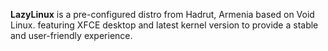 **LazyLinux** is a pre-configured distro from Hadrut, Armenia based on Void Linux. featuring XFCE desktop and latest kernel version to provide a stable and user-friendly experience.
